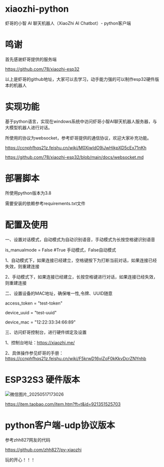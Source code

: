 # xiaozhi-python
虾哥的小智 AI 聊天机器人（XiaoZhi AI Chatbot）- python客户端

# 鸣谢
首先感谢虾哥提供的服务端

https://github.com/78/xiaozhi-esp32

以上是虾哥的github地址，大家可以去学习，动手能力强的可以制作esp32硬件版本的机器人

# 实现功能
基于python语言，实现在windows系统中访问虾哥小智AI聊天机器人服务器，与大模型机器人进行对话。

所使用的协议为websocket，参考虾哥提供的通信协议，欢迎大家补充功能。

https://ccnphfhqs21z.feishu.cn/wiki/M0XiwldO9iJwHikpXD5cEx71nKh

https://github.com/78/xiaozhi-esp32/blob/main/docs/websocket.md

# 部署脚本
所使用python版本为3.8

需要安装的依赖参考requirements.txt文件

# 配置及使用

一、设置对话模式，自动模式为自动识别语音，手动模式为长按空格键识别语音

is_manualmode = False  #True 手动模式，False自动模式

1、自动模式下，如果连接已经建立，空格键按下为打断当前对话，如果连接已经失效，则重建连接

2、手动模式下，如果连接已经建立，长按空格键进行对话，如果连接已经失效，则重建连接

二、设置设备的MAC地址，确保唯一性,令牌、UUID随意

access_token = "test-token"

device_uuid = "test-uuid"

device_mac = "12:22:33:34:66:89"

三、访问虾哥控制台，进行硬件绑定及设置

1、控制台地址：https://xiaozhi.me/

2、具体操作参见虾哥的手册：https://ccnphfhqs21z.feishu.cn/wiki/F5krwD16viZoF0kKkvDcrZNYnhb

# ESP32S3 硬件版本
![微信图片_20250517173026](https://github.com/user-attachments/assets/e03f8571-849d-4d50-adfd-8043f8c684ef)

https://item.taobao.com/item.htm?ft=t&id=921351525703


# python客户端-udp协议版本

参考zhh827网友的代码

https://github.com/zhh827/py-xiaozhi

玩的开心！！！




